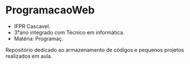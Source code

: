 # ProgramacaoWeb
- IFPR Cascavel.
- 3°ano integrado com Técnico em informática.
- Matéria: Programaç.

Repositório dedicado ao armazenamento de códigos e pequenos projetos realizados em aula.
